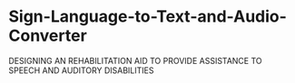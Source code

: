 # Sign-Language-to-Text-and-Audio-Converter
DESIGNING AN REHABILITATION AID TO PROVIDE  ASSISTANCE TO SPEECH AND AUDITORY DISABILITIES